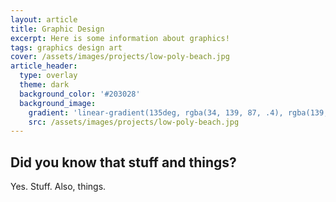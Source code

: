 ```yaml
---
layout: article
title: Graphic Design
excerpt: Here is some information about graphics!
tags: graphics design art
cover: /assets/images/projects/low-poly-beach.jpg
article_header:
  type: overlay
  theme: dark
  background_color: '#203028'
  background_image:
    gradient: 'linear-gradient(135deg, rgba(34, 139, 87, .4), rgba(139, 34, 139, .4))'
    src: /assets/images/projects/low-poly-beach.jpg
---
```


## Did you know that stuff and things?
Yes. Stuff. Also, things.